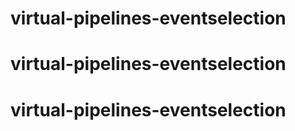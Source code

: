 # virtual-pipelines-eventselection
# virtual-pipelines-eventselection
# virtual-pipelines-eventselection
